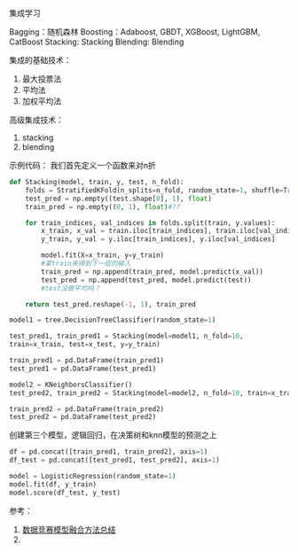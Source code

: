 集成学习

Bagging：随机森林
Boosting：Adaboost, GBDT, XGBoost, LightGBM, CatBoost
Stacking: Stacking
Blending: Blending

集成的基础技术：
1. 最大投票法
2. 平均法
3. 加权平均法

高级集成技术：
1. stacking
2. blending

示例代码：
我们首先定义一个函数来对n折
```python
def Stacking(model, train, y, test, n_fold):
    folds = StratifiedKFold(n_splits=n_fold, random_state=1, shuffle=True)
    test_pred = np.empty((test.shape[0], 1), float)
    train_pred = np.empty((0, 1), float)#??

    for train_indices, val_indices in folds.split(train, y.values):
        x_train, x_val = train.iloc[train_indices], train.iloc[val_indices]
        y_train, y_val = y.iloc[train_indices], y.iloc[val_indices]

        model.fit(X=x_train, y=y_train)
        #拿train来得到下一层的输入
        train_pred = np.append(train_pred, model.predict(x_val))
        test_pred = np.append(test_pred, model.predict(test))
        #test没做平均吗？

    return test_pred.reshape(-1, 1), train_pred
```
```python
model1 = tree.DecisionTreeClassifier(random_state=1)

test_pred1, train_pred1 = Stacking(model=model1, n_fold=10, 
train=x_train, test=x_test, y=y_train)

train_pred1 = pd.DataFrame(train_pred1)
test_pred1 = pd.DataFrame(test_pred1)

model2 = KNeighborsClassifier()
test_pred2, train_pred2 = Stacking(model=model2, n_fold=10, train=x_train, test=x_test, y=y_train)

train_pred2 = pd.DataFrame(train_pred2)
test_pred2 = pd.DataFrame(test_pred2)
```
创建第三个模型，逻辑回归，在决策树和knn模型的预测之上
```python
df = pd.concat([train_pred1, train_pred2], axis=1)
df_test = pd.concat([test_pred1, test_pred2], axis=1)

model = LogisticRegression(random_state=1)
model.fit(df, y_train)
model.score(df_test, y_test)
```







参考：
1. [数据竞赛模型融合方法总结](https://mp.weixin.qq.com/s/9BiimRFicPpYpOzwv6v9gw)
2. 